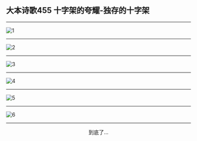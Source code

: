 
## 大本诗歌455 十字架的夸耀-独存的十字架
        
<div id="aplayer0"></div>

---

<img alt="1" data-original="https://cdn.jsdelivr.net/gh/k34869/shi/data/d0454/1">

---

<img alt="2" data-original="https://cdn.jsdelivr.net/gh/k34869/shi/data/d0454/2">

---

<img alt="3" data-original="https://cdn.jsdelivr.net/gh/k34869/shi/data/d0454/3">

---

<img alt="4" data-original="https://cdn.jsdelivr.net/gh/k34869/shi/data/d0454/4">

---

<img alt="5" data-original="https://cdn.jsdelivr.net/gh/k34869/shi/data/d0454/5">

---

<img alt="6" data-original="https://cdn.jsdelivr.net/gh/k34869/shi/data/d0454/6">

---

<p style="text-align: center">到底了...</p>

<script src="/js/dist-view.js"></script>

<script>
MAIN.id = 'd0454';
        
const ap0 = new APlayer({
    container: document.getElementById('aplayer0'),
    volume: 1,
    loop: 'none',
    preload: 'none',
    audio: [{
        name: '大本诗歌455.mp3',
        artist: '大本诗歌',
        url: 'https://res.wx.qq.com/voice/getvoice?mediaid=MzI0NTk3MDM5M18yMjQ3NDkzMTcw',
        cover: '/favicon'
    }]
});
</script>
